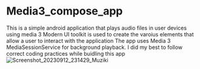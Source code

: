 # Media3_compose_app
This is a simple android application that plays audio files in user devices using media 3
Modern UI toolkit is used to create the varoius elements that allow a user to interact with the application
The app uses Media 3 MediaSessionService for background playback. I did my best to follow correct coding practices while buidling this app 
![Screenshot_20230912_231429_Muziki](https://github.com/tedblair2/Media3_compose_app/assets/39332527/d421af45-80c5-48a9-b8bd-feab91a66db3)
